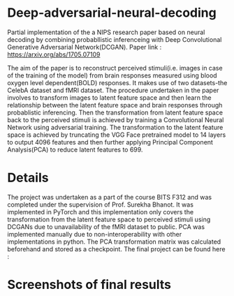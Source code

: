 # Deep-adversarial-neural-decoding
Partial implementation of the a NIPS research paper based on neural decoding by combining probabllistic inferenceing with Deep Convolutional Generative Adversarial Network(DCGAN).
Paper link : https://arxiv.org/abs/1705.07109

The aim of the paper is to reconstruct perceived stimuli(i.e. images in case of the training of the model) from brain responses measured using blood oxygen level dependent(BOLD) responses. It makes use of two datasets-the CelebA dataset and fMRI dataset. The procedure undertaken in the paper involves to transform images to latent feature space and then learn the relationship between the latent feature space and brain responses through probablistic inferencing. Then the transformation from latent feature space back to the perceived stimuli is achieved by training a Convolutional Neural Network using adversarial training. The transformation to the latent feature space is achieved by truncating the VGG Face pretrained model to 14 layers to output 4096 features and then further applying Principal Component Analysis(PCA) to reduce latent features to 699.

# Details
The project was undertaken as a part of the course BITS F312 and was completed under the supervision of Prof. Surekha Bhanot. It was implemented in PyTorch and this implementation only covers the transformation from the latent feature space to perceived stimuli using DCGANs due to unavailability of the fMRI dataset to public. PCA was implemented manually due to non-interoperability with other implementations in python. The PCA transformation matrix was calculated beforehand and stored as a checkpoint.
The final project can be found here : 

# Screenshots of final results
